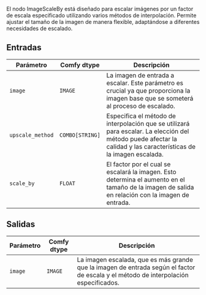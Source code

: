 El nodo ImageScaleBy está diseñado para escalar imágenes por un factor de escala especificado utilizando varios métodos de interpolación. Permite ajustar el tamaño de la imagen de manera flexible, adaptándose a diferentes necesidades de escalado.

## Entradas

| Parámetro       | Comfy dtype | Descripción                                                                 |
|-----------------|-------------|----------------------------------------------------------------------------|
| `image`         | `IMAGE`     | La imagen de entrada a escalar. Este parámetro es crucial ya que proporciona la imagen base que se someterá al proceso de escalado. |
| `upscale_method`| `COMBO[STRING]` | Especifica el método de interpolación que se utilizará para escalar. La elección del método puede afectar la calidad y las características de la imagen escalada. |
| `scale_by`      | `FLOAT`     | El factor por el cual se escalará la imagen. Esto determina el aumento en el tamaño de la imagen de salida en relación con la imagen de entrada. |

## Salidas

| Parámetro | Comfy dtype | Descripción                                                   |
|-----------|-------------|---------------------------------------------------------------|
| `image`   | `IMAGE`     | La imagen escalada, que es más grande que la imagen de entrada según el factor de escala y el método de interpolación especificados. |
